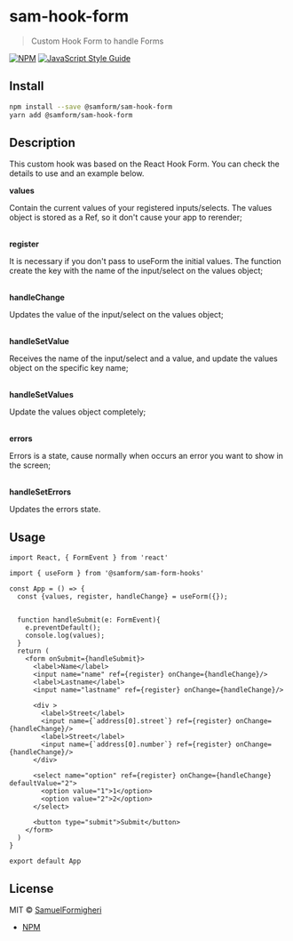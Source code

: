 # sam-hook-form

> Custom Hook Form to handle Forms

[![NPM](https://img.shields.io/npm/v/sam-hook-form.svg)](https://www.npmjs.com/package/sam-hook-form) [![JavaScript Style Guide](https://img.shields.io/badge/code_style-standard-brightgreen.svg)](https://standardjs.com)

## Install

```bash
npm install --save @samform/sam-hook-form
yarn add @samform/sam-hook-form
```

## Description

This custom hook was based on the React Hook Form.
You can check the details to use and an example below.

<strong>values</strong>          
<p>Contain the current values of your registered inputs/selects. The values object is stored as a Ref, so it don't cause your app to rerender;</p>
<br />
<strong>register</strong>       
<p>It is necessary if you don't pass to useForm the initial values. The function create the key with the name of the input/select on the values object;</p>
<br />
<strong>handleChange</strong>    
<p>Updates the value of the input/select on the values object;</p>
<br />
<strong>handleSetValue</strong>  
<p>Receives the name of the input/select and a value, and update the values object on the specific key name;</p>
<br />
<strong>handleSetValues</strong> 
<p>Update the values object completely;</p>
<br />
<strong>errors</strong>          
<p>Errors is a state, cause normally when occurs an error you want to show in the screen;</p>
<br />
<strong>handleSetErrors</strong> 
<p>Updates the errors state.</p>

## Usage

```tsx
import React, { FormEvent } from 'react'

import { useForm } from '@samform/sam-form-hooks'

const App = () => { 
  const {values, register, handleChange} = useForm({});
  

  function handleSubmit(e: FormEvent){
    e.preventDefault();
    console.log(values);
  }
  return (
    <form onSubmit={handleSubmit}>
      <label>Name</label>
      <input name="name" ref={register} onChange={handleChange}/>
      <label>Lastname</label>
      <input name="lastname" ref={register} onChange={handleChange}/>

      <div >
        <label>Street</label>
        <input name={`address[0].street`} ref={register} onChange={handleChange}/>
        <label>Street</label>
        <input name={`address[0].number`} ref={register} onChange={handleChange}/>
      </div>

      <select name="option" ref={register} onChange={handleChange} defaultValue="2">
        <option value="1">1</option>
        <option value="2">2</option>
      </select>

      <button type="submit">Submit</button>
    </form>
  )
}

export default App
```

## License

MIT © [SamuelFormigheri](https://github.com/SamuelFormigheri)

- [NPM](https://www.npmjs.com/package/@samform/sam-hook-form)
